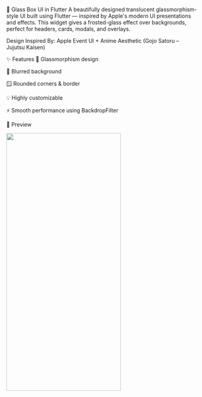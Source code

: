 🧊 Glass Box UI in Flutter
A beautifully designed translucent glassmorphism-style UI built using Flutter — inspired by Apple's modern UI presentations and effects. This widget gives a frosted-glass effect over backgrounds, perfect for headers, cards, modals, and overlays.


Design Inspired By: Apple Event UI + Anime Aesthetic (Gojo Satoru – Jujutsu Kaisen)

✨ Features
🧊 Glassmorphism design

🌈 Blurred background

🪟 Rounded corners & border

💡 Highly customizable

⚡ Smooth performance using BackdropFilter

📱 Preview

<img src="https://github.com/user-attachments/assets/b7a6eb4d-8195-4f74-a7e1-6a9e51313568" width="300" height="674"/>
